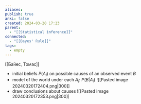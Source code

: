 ```yaml
---
aliases: 
publish: true
anki: false
created: 2024-03-20 17:23
parent:
  - "[[Statistical inference]]"
connected:
  - "[[Bayes' Rule]]"
tags:
  - empty
---
```

[[Байес, Томас]]

- initial beliefs $P(A_i)$ on possible causes of an observed event $B$
- model of the world under each $A_i$: $P(B | A_i)$
![[Pasted image 20240320172404.png|300]]
- draw conclusions about causes
![[Pasted image 20240320172353.png|300]]